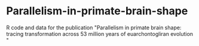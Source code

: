 # Parallelism-in-primate-brain-shape
R code and data for the publication "Parallelism in primate brain shape: tracing transformation across 53 million years of euarchontogliran evolution "
